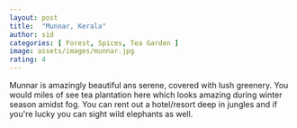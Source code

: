 ```yaml
---
layout: post
title:  "Munnar, Kerala"
author: sid
categories: [ Forest, Spices, Tea Garden ]
image: assets/images/munnar.jpg
rating: 4
---
```

Munnar is amazingly beautiful ans serene, covered with lush greenery. You would miles of see tea plantation here which looks amazing during winter season amidst fog. You can rent out a hotel/resort deep in jungles and if you're lucky you can sight wild elephants as well.


<div class="pa-carousel-widget" style="width:100%; height:480px; display:none;"
  data-link="https://traveltriangle.com/blog/things-to-do-in-munnar/"
  data-title="Munnar Public"
  data-description="Lush green and tea plantations in Munnar"
  data-delay="3">
  <object data="https://lh3.googleusercontent.com/laaWVunYYqzS1kK77gIPK8aUkU8b1gR5dof99dZDFMzCZsXaY7fmE8usHPpUrgSIPz3_z_gO3-e3aZwYyEnblzvEXHb6txxyPVSVudTF3_pY8s9I6et5c6hN0z_Le6k2caUe49EF9CQ=w1920-h1080"></object>
  <object data="https://lh3.googleusercontent.com/h_jFazA1o43VVvYDnQf7OKgAejwZvfsEcuJESuq_ZRjUx4h-mkAcdjHGYPPYTA_fV12JQbVKPc4yL4cm5aWtJwj1MgapKunjo2jw6WE5hjcdXXMicIegF3RLa6ms9moIhfKvwJWjW8Q=w1920-h1080"></object>
  <object data="https://lh3.googleusercontent.com/OWuKXjKKoN5FfOlUYiHUu3H93YlSVw-jBbiRdLQqfP3xw0uvjATi1o5_EO-7v0AtN0im8qgNQk3A_LvasE-lujYraTWxckzGkR9Noa6C7JidqRbBs_paDTbmVkpjDu0U6qcj0j4N9XA=w1920-h1080"></object>
  <object data="https://lh3.googleusercontent.com/AGtj29OTMn5WoVwpiltmK0O4vUWzNEb4jxHaMV2CIep6Ch_gEkoCrXuGVDIXi9K286ZzvJLsXsqc-CHFkzTql-hUI6MdYs6oFgcLhbKVbA16v6WAzvAjJ0oZSwXDPjqdWCjtF74CASY=w1920-h1080"></object>
  <object data="https://lh3.googleusercontent.com/E3ZrBpteNQsqh9M8TRWcH7GPqv4d1LOwLGI9w50cScfgPy0nBsUPX-23epXDChcje9MMcVvK0oRjbEN9S40XH66HkH-HTS38zygM2URAgv6yO42DQFKstWiKxHO-PgaMAH-5CFoadtg=w1920-h1080"></object>
  <object data="https://lh3.googleusercontent.com/1CqQTHmf5oIDwJTIU0btca6A6Ug0xRUWYbLvTC-uYUUcNnWSBe8dbGGRLc4jdmoCMjdqZZqsUASHhex_KYcadaM9SPzxHYz6ZqwAPzZsQ-M6qkhMoxCKIO4rHZV0jyhdOjdSzSjcM14=w1920-h1080"></object>
  <object data="https://lh3.googleusercontent.com/z49f9HYrscFGpXQGRmWDIJJEWfY0QFYSHzcbuKxbhlrWZxLNb-p7I20hcvyYtG3hb7KlRBTFIcYEUJ9FY-Yi-S6tp6ncYOmhxb8L4oooHA4k31UpZEPimH9RJ13j55mPVgQ_0uzrPvM=w1920-h1080"></object>
  <object data="https://lh3.googleusercontent.com/ak3LkYFs9RV8lIL-IVJT-pM08HceQ6tH4RILsRtyLRh9MINGokBfAaDNjU5HSXPp43VAi2HcZNnJe4ITXc8yDseX5Y6MRke2PGGSET1aCGRKJMmDDqgUvc_LGvStZwy20N9qYM5h9jE=w1920-h1080"></object>
  <object data="https://lh3.googleusercontent.com/vX1-rNKo6qzqvKgGm63MuFV97IJhmKQ6q5LX8Fz8SV8KEKXRTzLkHyL3LXeCuAizRBhDLAIhsVjmYEMSOl8Ng0uTclWUl-jX7uxG-N2nQTF6sl2uPwlaM4G53aAZv6l2ifibV4JeXM8=w1920-h1080"></object>
  <object data="https://lh3.googleusercontent.com/-XpIsFOHI2-gKgYr6Fc6oFBM8fUmOTXMACl-NhvNethh42--Bn9ywogJNUt_H4wGg6MD0v6PxsBWxHKDltuxWzcQwGIfPGbgNQ-A10hchJj-IJS7atEQBaOtMSPsenq70osH95cX6Ec=w1920-h1080"></object>
  <object data="https://lh3.googleusercontent.com/Hgh-dq6rn07yduiPADiclTl1lr5wZ6KwE-YLqrl7QoOCEOsvBEDaHhFJODyqpN3aUU88kMM2cNNrBIUlbgXMd_xBXjzeS-DmM1eyMnXANhKzzoCgKpfMZAtEQczV-8UHTYHmQt2YpHc=w1920-h1080"></object>
  <object data="https://lh3.googleusercontent.com/5u85cgcZ3y1xc9KiwAwybYIcsnz-YR2d-96037gQV1iF_-iSdWFcs2TrJROnMSb70ij58Kte2oJoG8wdPTad-BBGbjevRlaLH4CAkkbZxwGdU3LPZXds5oWjdB4gtesPizvz-Zvp1rQ=w1920-h1080"></object>
  <object data="https://lh3.googleusercontent.com/ttlQ3Lomc3c8qfZcfpLxH_5-Umu5e9ahqSGBrAvNjV42zmI1Ery0LP0gYFhJuUdR7gOGGlcDzi514x5PXmUcmaXiPTd5ZtqEqZd3jU9M5mmoRyba4RuQITBO5s6uFl7Po2JXuxXBrRg=w1920-h1080"></object>
  <object data="https://lh3.googleusercontent.com/sJ0BbOSqB53UGVMudrKPziiFhOBw7s1K_o-K0uJLBWI6xAjR1Y2tytKki34fTBVUbSrWNP5KsFzwK33E4Ochfo1Vs-oRr-sXOiWwk68K46ix_oHbh5-gmX58X6pEQlnBKpbawh6Ty9M=w1920-h1080"></object>
  <object data="https://lh3.googleusercontent.com/m0VjGaJJIY-R95D-0cZG-vEMy2emB9jsQCywxPNA0By7xnFFQa-m4hT1eAU3fg5Z0mHM9_rSqvhFRrNRDTNBUpbzkudyfZRdXa556O-VWtnK4e3Fg8E86LyjQZLlknfuocxQ9kMEUi4=w1920-h1080"></object>
  <object data="https://lh3.googleusercontent.com/l-XzDyH6bz87T2CZv51vu4Nq0KsSsTw8poZcRD9qApE49ih4nwX8bA4FqiGpBPgs10Qxp855yceirDYW5RY-b8dAlnsio0vQrgjirASQcnAY6P1PUrKNgeAiM4ELCc8p6LvY0Tc94ms=w1920-h1080"></object>
  <object data="https://lh3.googleusercontent.com/erDKgdz-PGtCd1tfTvXiJKAJArjfJUCMlxPKv0XleG_ExhM6p1SxsT4haZ9GMHtTcyO1M7y9xwtGm9FNqK2GF_ugu6ljSI7ytIT0o7MiKlBzLJTNuC5bQVEY-_ccrJ7a5-3UVHGJyQM=w1920-h1080"></object>
  <object data="https://lh3.googleusercontent.com/7AFjHqi9KPnszw7vHd-UHac6tomJR5JwyI9mtTmf1e78C4McwdsT4OvVxfSKVLt8fTzwBeoXpjhu2aq_ljddWk7yCsbZ_XUaEy194hJ7fNqGpXEzUOtuUrJGPOR3_sDF_DCgE3qwRfE=w1920-h1080"></object>
  <object data="https://lh3.googleusercontent.com/mte04nTLd447alc9uhUwU_-2mPiEb8-gxD2ZMLQqnlgtXRuCBJL9JvUWL1X8kZIE8VxRSHL1wM-1n7f3gthPMGjkWwDYc3pZUeG2zMEkebNjCed48dRk-gYh30RBlXeHWAK_ngcfqq4=w1920-h1080"></object>
  <object data="https://lh3.googleusercontent.com/-3g3atJa7dHsiU9Uaz-xBVaV5q8EblkXYlt4zj2dizO_hit9RwkXqtrMSzu4L_lsM9chx9YdcqOpUNt49GQx5SKebCDrUcCLd_gnKqqSztVjZuFZoceuvvnpc17PEKz2_7aXAJX4-iA=w1920-h1080"></object>
  <object data="https://lh3.googleusercontent.com/d1a3qt0UxUAiyJQ9oXsOnrX6h-tBhSTh5MB2mRFb1vASM2O-SQP_jOyJUS3vB_ISjVLocSNFaIOJ1DlYf--3RArTF7Tp0jvs63Ylk6vCsRn8MaIg3U4NoOycf4_t8TUPyktyPQXhISU=w1920-h1080"></object>
  <object data="https://lh3.googleusercontent.com/6jayaCOzEeaP87LkLMxW-Et93bitkGs57XfBOUekAK68xDYgu8__cjYVQiWH5QCAngEzj5Ft5sFLVvmewTC6INWAYRpbUTmIylX76YpIUaKIhjhWn8Md9qnkYv8JEDhqt7bP9kLbGVw=w1920-h1080"></object>
  <object data="https://lh3.googleusercontent.com/dWAw0gW28S6uoIMBS1L5AY3jHtqwLoa8HzQ51c8DDasDE-38gSlE1_bLtMweTjYuXYXWxxNaPndDnwCGP2MVcVJV4qDhxzt4NDPVKXOKte2Gl6J3EBJTLWKmcorVkUKlqmATRLto1xc=w1920-h1080"></object>
  <object data="https://lh3.googleusercontent.com/DRIwK7533y78xVq02ieKHRHbP30Y8mzmwU6FGGEYG6uHk5cOBSUirsJFjY5PrGVa787PvPh5GzR_cq-EXkiWl9yJHrwZEflanHHMYJorz-BgIiQKXMU7Ekyj7rIvXotQygax5-iVefI=w1920-h1080"></object>
  <object data="https://lh3.googleusercontent.com/V1G-3rD2gXV6GIOgPu-PZnqfDtKm1fURkHcW5RdMOBW0cpSH8DiUtFefGM70SbXlPZxmkfee731Gl-SyOEJw0SehfO3pmxbs0KMmurFGb-zrXY9To5HUxVvdCaZ_q9X0PNRCNw9NDT0=w1920-h1080"></object>
  <object data="https://lh3.googleusercontent.com/HagpvwUjSvm8GdcQvklZmn3bNaSHQe8_RYmsfar3g6ovMBdd2UOcJwnGNkV4CSBcirHL-vSvdAXkzWptT2MtDf7549shGoctlSxybsx2JkyCQ2QdK5AZv3Dhv-HeANrmdE-sbRCGJBY=w1920-h1080"></object>
  <object data="https://lh3.googleusercontent.com/fSEarYIU_G0REryfyV3Zk4FkGvnj98BZhT-n-rJOIymPWkOxXXlKkpy91H4Jc3p4HS1XAJdx-BZDmtvL5lhbBqm1BmXBEN3X7-cSLoB3J6yUthIy5eJcPOpgF_3O-kGLOehzLUcoOcQ=w1920-h1080"></object>
</div>
